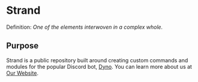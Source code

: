 # Strand

Definition: *One of the elements interwoven in a complex whole.*

## Purpose
Strand is a public repository built around creating custom commands and modules for the popular Discord bot, [Dyno](https://www.dynobot.net/). You can learn more about us at [Our Website](https://www.strandcc.tk).
